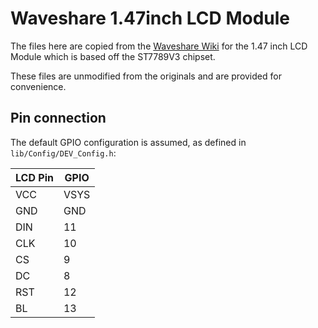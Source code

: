 # Waveshare 1.47inch LCD Module

The files here are copied from the [Waveshare Wiki](https://www.waveshare.com/wiki/1.47inch_LCD_Module) for the 1.47 inch LCD Module which is based off the ST7789V3 chipset.

These files are unmodified from the originals and are provided for convenience.

## Pin connection

The default GPIO configuration is assumed, as defined in `lib/Config/DEV_Config.h`:

| LCD Pin | GPIO    |
|---------|---------|
| VCC     | VSYS    |
| GND     | GND     |
| DIN     | 11      |
| CLK     | 10      |
| CS      | 9       |
| DC      | 8       |
| RST     | 12      |
| BL      | 13      |
